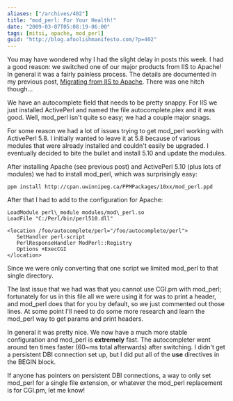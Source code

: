 ```yaml
---
aliases: ["/archives/402"]
title: "mod_perl: For Your Health!"
date: "2009-03-07T05:08:19-06:00"
tags: [mitsi, apache, mod_perl]
guid: "http://blog.afoolishmanifesto.com/?p=402"
---
```

You may have wondered why I had the slight delay in posts this week. I had a good reason: we switched one of our major products from IIS to Apache! In general it was a fairly painless process. The details are documented in my previous post, [Migrating from IIS to Apache](/archives/59). There was one hitch though...

We have an autocomplete field that needs to be pretty snappy. For IIS we just installed ActivePerl and named the file autocomplete.plex and it was good. Well, mod\_perl isn't quite so easy; we had a couple major snags.

For some reason we had a lot of issues trying to get mod\_perl working with ActivePerl 5.8. I initially wanted to leave it at 5.8 because of various modules that were already installed and couldn't easily be upgraded. I eventually decided to bite the bullet and install 5.10 and update the modules.

After installing Apache (see previous post) and ActivePerl 5.10 (plus lots of modules) we had to install mod\_perl, which was surprisingly easy:

    ppm install http://cpan.uwinnipeg.ca/PPMPackages/10xx/mod_perl.ppd

After that I had to add to the configuration for Apache:

```
LoadModule perl\_module modules/mod\_perl.so
LoadFile "C:/Perl/bin/perl510.dll"

<location /foo/autocomplete/perl="/foo/autocomplete/perl">
   SetHandler perl-script
   PerlResponseHandler ModPerl::Registry
   Options +ExecCGI
</location>
```

Since we were only converting that one script we limited mod\_perl to that single directory.

The last issue that we had was that you cannot use CGI.pm with mod\_perl; fortunately for us in this file all we were using it for was to print a header, and mod\_perl does that for you by default, so we just commented out those lines. At some point I'll need to do some more research and learn the mod\_perl way to get params and print headers.

In general it was pretty nice. We now have a much more stable configuration and mod\_perl is **extremely** fast. The autocompleter went around ten times faster (60~ms total afterwards) after switching. I didn't get a persistent DBI connection set up, but I did put all of the **use** directives in the BEGIN block.

If anyone has pointers on persistent DBI connections, a way to only set mod\_perl for a single file extension, or whatever the mod\_perl replacement is for CGI.pm, let me know!
